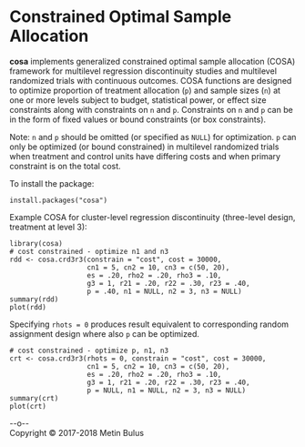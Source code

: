 # Constrained Optimal Sample Allocation

**cosa** implements generalized constrained optimal sample allocation (COSA) framework for multilevel regression discontinuity studies and multilevel randomized trials with continuous outcomes. COSA functions are designed to optimize proportion of treatment allocation (`p`) and sample sizes (`n`) at one or more levels subject to budget, statistical power, or effect size constraints along with constraints on `n` and `p`. Constraints on `n` and `p` can be in the form of fixed values or bound constraints (or box constraints).

Note: `n` and `p` should be omitted (or specified as `NULL`) for optimization. `p` can only be optimized (or bound constrained) in multilevel randomized trials when treatment and control units have differing costs and when primary constraint is on the total cost. 

To install the package:
```{r}
install.packages("cosa")
```

Example COSA for cluster-level regression discontinuity (three-level design, treatment at level 3):
```{r}
library(cosa)
# cost constrained - optimize n1 and n3
rdd <- cosa.crd3r3(constrain = "cost", cost = 30000,
                   cn1 = 5, cn2 = 10, cn3 = c(50, 20),
                   es = .20, rho2 = .20, rho3 = .10,
                   g3 = 1, r21 = .20, r22 = .30, r23 = .40,
                   p = .40, n1 = NULL, n2 = 3, n3 = NULL)
summary(rdd)
plot(rdd)
```

Specifying `rhots = 0` produces result equivalent to corresponding random assignment design where also `p` can be optimized.

```{r}
# cost constrained - optimize p, n1, n3
crt <- cosa.crd3r3(rhots = 0, constrain = "cost", cost = 30000, 
                   cn1 = 5, cn2 = 10, cn3 = c(50, 20),
                   es = .20, rho2 = .20, rho3 = .10,
                   g3 = 1, r21 = .20, r22 = .30, r23 = .40,
                   p = NULL, n1 = NULL, n2 = 3, n3 = NULL)
summary(crt)
plot(crt)
```

--o-- <br>
<footnote> Copyright &copy; 2017-2018 Metin Bulus </footnote>
